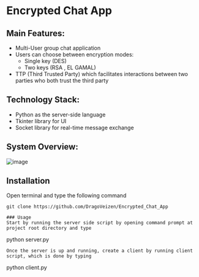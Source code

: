 # Encrypted Chat App

## Main Features:
-	Multi-User group chat application
-	Users can choose between encryption modes:
    -	Single key (DES) 
    -	Two keys (RSA , EL GAMAL) 
-	TTP (Third Trusted Party) which facilitates interactions between two parties who both trust the third party

## Technology Stack:
-	Python as the server-side language
-	Tkinter library for UI
-	Socket library for real-time message exchange


## System Overview:
![image](https://github.com/DragoVeizen/Encrypted_Chat_App/assets/78322027/49146176-cde1-4cc0-a512-4db5e5fb7211)


## Installation
Open terminal and type the following command
```
git clone https://github.com/DragoVeizen/Encrypted_Chat_App

### Usage
Start by running the server side script by opening command prompt at project root directory and type 
```
python server.py
```
Once the server is up and running, create a client by running client script, which is done by typing
```
python client.py
```




